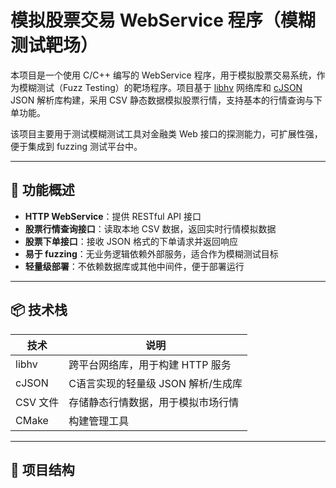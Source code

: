 # 模拟股票交易 WebService 程序（模糊测试靶场）

本项目是一个使用 C/C++ 编写的 WebService 程序，用于模拟股票交易系统，作为模糊测试（Fuzz Testing）的靶场程序。项目基于 [libhv](https://github.com/ithewei/libhv ) 网络库和 [cJSON](https://github.com/DaveGamble/cJSON ) JSON 解析库构建，采用 CSV 静态数据模拟股票行情，支持基本的行情查询与下单功能。

该项目主要用于测试模糊测试工具对金融类 Web 接口的探测能力，可扩展性强，便于集成到 fuzzing 测试平台中。

---

## 🧩 功能概述

- **HTTP WebService**：提供 RESTful API 接口
- **股票行情查询接口**：读取本地 CSV 数据，返回实时行情模拟数据
- **股票下单接口**：接收 JSON 格式的下单请求并返回响应
- **易于 fuzzing**：无业务逻辑依赖外部服务，适合作为模糊测试目标
- **轻量级部署**：不依赖数据库或其他中间件，便于部署运行

---

## 📦 技术栈

| 技术 | 说明 |
|------|------|
| libhv | 跨平台网络库，用于构建 HTTP 服务 |
| cJSON | C语言实现的轻量级 JSON 解析/生成库 |
| CSV 文件 | 存储静态行情数据，用于模拟市场行情 |
| CMake | 构建管理工具 |

---

## 📁 项目结构
